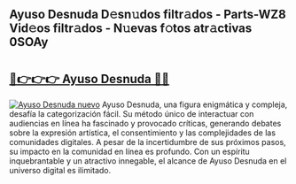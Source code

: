 ## Ayuso Desnuda D𝚎sn𝚞dos filtr𝚊dos - Parts-WZ8 Vid𝚎os filtr𝚊dos - N𝚞evas f𝚘tos atr𝚊ctivas 0SOAy

# <h2><a href="http://mb56r0.tromn.icu/?c=Ayuso+Desnuda">🔗👉👉👉 Ayuso Desnuda 🔗🔗</a></h2>

[![Ayuso Desnuda nuevo](https://i.imgur.com/pEAQMta.gif)](http://mb56r0.tromn.icu/?c=Ayuso+Desnuda)
Ayuso Desnuda, una figura enigmática y compleja, desafía la categorización fácil. Su método único de interactuar con audiencias en línea ha fascinado y provocado críticas, generando debates sobre la expresión artística, el consentimiento y las complejidades de las comunidades digitales. A pesar de la incertidumbre de sus próximos pasos, su impacto en la comunidad en línea es profundo. Con un espíritu inquebrantable y un atractivo innegable, el alcance de Ayuso Desnuda en el universo digital es ilimitado.
